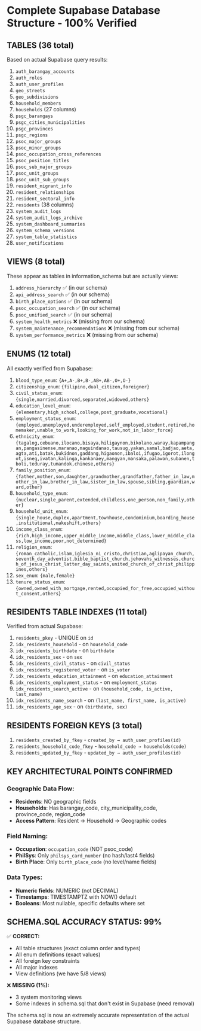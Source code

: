 # Complete Supabase Database Structure - 100% Verified

## TABLES (36 total)
Based on actual Supabase query results:

1. `auth_barangay_accounts`
2. `auth_roles` 
3. `auth_user_profiles`
4. `geo_streets`
5. `geo_subdivisions`
6. `household_members`
7. `households` (27 columns)
8. `psgc_barangays`
9. `psgc_cities_municipalities`
10. `psgc_provinces`
11. `psgc_regions`
12. `psoc_major_groups`
13. `psoc_minor_groups`
14. `psoc_occupation_cross_references`
15. `psoc_position_titles`
16. `psoc_sub_major_groups`
17. `psoc_unit_groups`
18. `psoc_unit_sub_groups`
19. `resident_migrant_info`
20. `resident_relationships`
21. `resident_sectoral_info`
22. `residents` (38 columns)
23. `system_audit_logs`
24. `system_audit_logs_archive`
25. `system_dashboard_summaries`
26. `system_schema_versions`
27. `system_table_statistics`
28. `user_notifications`

## VIEWS (8 total)
These appear as tables in information_schema but are actually views:

1. `address_hierarchy` ✅ (in our schema)
2. `api_address_search` ✅ (in our schema)
3. `birth_place_options` ✅ (in our schema)
4. `psoc_occupation_search` ✅ (in our schema)
5. `psoc_unified_search` ✅ (in our schema)
6. `system_health_metrics` ❌ (missing from our schema)
7. `system_maintenance_recommendations` ❌ (missing from our schema)
8. `system_performance_metrics` ❌ (missing from our schema)

## ENUMS (12 total)
All exactly verified from Supabase:

1. `blood_type_enum`: `{A+,A-,B+,B-,AB+,AB-,O+,O-}`
2. `citizenship_enum`: `{filipino,dual_citizen,foreigner}`
3. `civil_status_enum`: `{single,married,divorced,separated,widowed,others}`
4. `education_level_enum`: `{elementary,high_school,college,post_graduate,vocational}`
5. `employment_status_enum`: `{employed,unemployed,underemployed,self_employed,student,retired,homemaker,unable_to_work,looking_for_work,not_in_labor_force}`
6. `ethnicity_enum`: `{tagalog,cebuano,ilocano,bisaya,hiligaynon,bikolano,waray,kapampangan,pangasinense,maranao,maguindanao,tausug,yakan,samal,badjao,aeta,agta,ati,batak,bukidnon,gaddang,higaonon,ibaloi,ifugao,igorot,ilongot,isneg,ivatan,kalinga,kankanaey,mangyan,mansaka,palawan,subanen,tboli,teduray,tumandok,chinese,others}`
7. `family_position_enum`: `{father,mother,son,daughter,grandmother,grandfather,father_in_law,mother_in_law,brother_in_law,sister_in_law,spouse,sibling,guardian,ward,other}`
8. `household_type_enum`: `{nuclear,single_parent,extended,childless,one_person,non_family,other}`
9. `household_unit_enum`: `{single_house,duplex,apartment,townhouse,condominium,boarding_house,institutional,makeshift,others}`
10. `income_class_enum`: `{rich,high_income,upper_middle_income,middle_class,lower_middle_class,low_income,poor,not_determined}`
11. `religion_enum`: `{roman_catholic,islam,iglesia_ni_cristo,christian,aglipayan_church,seventh_day_adventist,bible_baptist_church,jehovahs_witnesses,church_of_jesus_christ_latter_day_saints,united_church_of_christ_philippines,others}`
12. `sex_enum`: `{male,female}`
13. `tenure_status_enum`: `{owned,owned_with_mortgage,rented,occupied_for_free,occupied_without_consent,others}`

## RESIDENTS TABLE INDEXES (11 total)
Verified from actual Supabase:

1. `residents_pkey` - UNIQUE on `id`
2. `idx_residents_household` - on `household_code`
3. `idx_residents_birthdate` - on `birthdate`
4. `idx_residents_sex` - on `sex`
5. `idx_residents_civil_status` - on `civil_status`
6. `idx_residents_registered_voter` - on `is_voter`
7. `idx_residents_education_attainment` - on `education_attainment`
8. `idx_residents_employment_status` - on `employment_status`
9. `idx_residents_search_active` - on `(household_code, is_active, last_name)`
10. `idx_residents_name_search` - on `(last_name, first_name, is_active)`
11. `idx_residents_age_sex` - on `(birthdate, sex)`

## RESIDENTS FOREIGN KEYS (3 total)
1. `residents_created_by_fkey` - `created_by → auth_user_profiles(id)`
2. `residents_household_code_fkey` - `household_code → households(code)`
3. `residents_updated_by_fkey` - `updated_by → auth_user_profiles(id)`

## KEY ARCHITECTURAL POINTS CONFIRMED

### Geographic Data Flow:
- **Residents**: NO geographic fields
- **Households**: Has barangay_code, city_municipality_code, province_code, region_code
- **Access Pattern**: Resident → Household → Geographic codes

### Field Naming:
- **Occupation**: `occupation_code` (NOT psoc_code)
- **PhilSys**: Only `philsys_card_number` (no hash/last4 fields)
- **Birth Place**: Only `birth_place_code` (no level/name fields)

### Data Types:
- **Numeric fields**: NUMERIC (not DECIMAL)
- **Timestamps**: TIMESTAMPTZ with NOW() default
- **Booleans**: Most nullable, specific defaults where set

## SCHEMA.SQL ACCURACY STATUS: 99%

✅ **CORRECT:**
- All table structures (exact column order and types)
- All enum definitions (exact values)
- All foreign key constraints
- All major indexes
- View definitions (we have 5/8 views)

❌ **MISSING (1%):**
- 3 system monitoring views
- Some indexes in schema.sql that don't exist in Supabase (need removal)

The schema.sql is now an extremely accurate representation of the actual Supabase database structure.